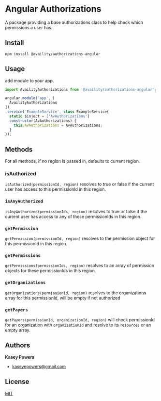 # Angular Authorizations

A package providing a base authorizations class to help check which permissions a user has.

## Install
`npm install @availity/authorizations-angular`

## Usage

add module to your app.

```javascript
import AvailityAuthorizations from '@availity/authorizations-angular';

angular.module('app', [
  AvailityAuthorizations
])
.service('ExampleService', class ExampleService{
  static $inject = ['AvAuthorizations']
  constructor(AvAuthorizations) {
    this.AvAuthorizations = AvAuthorizations;
  }
});
```


## Methods

For all methods, if no region is passed in, defaults to current region.

### isAuthorized

`isAuthorized(permissionId, region)` resolves to true or false if the current user has access to this permissionId in this region.

### `isAnyAuthorized`

`isAnyAuthorized(permissionIds, region)` resolves to true or false if the current user has access to any of these permissionIds in this region.

### `getPermission`

`getPermission(permissionId, region)` resolves to the permission object for this permissionId in this region.

### `getPermissions`

`getPermissions(permissionIds, region)` resolves to an array of permission objects for these permissionIds in this region.

### `getOrganizations`

`getOrganizations(permissionId, region)` resolves to the organizations array for this permissionId, will be empty if not authorized

### `getPayers`

`getPayers(permissionId, organizationId, region)` will check permissionId for an organization with `organizationId` and resolve to its `resources` or an empty array.

## Authors
**Kasey Powers**
* [kaseyepowers@gmail.com](kaseyepowers@gmail.com)

## License
[MIT](../../LICENSE)
